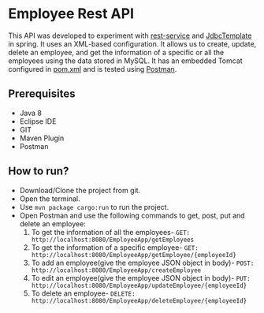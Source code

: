 # Employee Rest API
This API was developed to experiment with [rest-service](https://spring.io/guides/gs/rest-service/) and [JdbcTemplate](https://www.baeldung.com/spring-jdbc-jdbctemplate) in spring. It uses an XML-based configuration. It allows us to create, update, delete an employee, and get the information of a specific or all the employees using the data stored in MySQL. 
It has an embedded Tomcat configured in [pom.xml](https://github.com/DhwaniSondhi/EmployeeAPI/blob/master/pom.xml) and is tested using [Postman](https://www.postman.com/).

## Prerequisites
- Java 8
- Eclipse IDE
- GIT
- Maven Plugin
- Postman

## How to run?
- Download/Clone the project from git.
- Open the terminal.
- Use <code>mvn package cargo:run</code> to run the project.
- Open Postman and use the following commands to get, post, put and delete an employee:<br/>
  1. To get the information of all the employees- <code>GET: http://localhost:8080/EmployeeApp/getEmployees</code>
  2. To get the information of a specific employee- <code>GET: http://localhost:8080/EmployeeApp/getEmployee/{employeeId}</code>
  3. To add an employee(give the employee JSON object in body)- <code>POST: http://localhost:8080/EmployeeApp/createEmployee</code>
  4. To edit an employee(give the employee JSON object in body)- <code>PUT: http://localhost:8080/EmployeeApp/updateEmployee/{employeeId}</code>
  5. To delete an employee- <code>DELETE: http://localhost:8080/EmployeeApp/deleteEmployee/{employeeId}</code>
